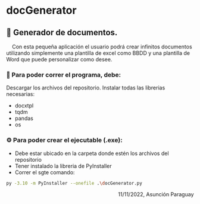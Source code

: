 # docGenerator
## 	:toolbox: Generador de documentos. 

<p>
 &nbsp;&nbsp;&nbsp;&nbsp;Con esta pequeña aplicación el usuario podrá crear infinitos documentos utilizando simplemente una plantilla de excel como BBDD y una plantilla de Word que puede personalizar como desee.
</p>


### :key: Para poder correr el programa, debe:

Descargar los archivos del repositorio.
Instalar todas las librerias necesarias:
- docxtpl
- tqdm
- pandas
- os

### :gear: Para poder crear el ejecutable (.exe):

- Debe estar ubicado en la carpeta donde estén los archivos del repositorio
- Tener instalado la libreria de PyInstaller
- Correr el sgte comando:

```bash
py -3.10 -m PyInstaller --onefile .\docGenerator.py
```


<div align="right">
11/11/2022, Asunción Paraguay
</div>
